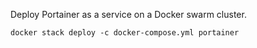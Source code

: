 Deploy Portainer as a service on a Docker swarm cluster.


```shell
docker stack deploy -c docker-compose.yml portainer
```

